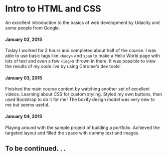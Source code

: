 # Intro to HTML and CSS
An excellent introduction to the basics of web development by Udacity and some people from Google.

#### January 02, 2015
Today I worked for 2 hours and completed about half of the course. I was able to use basic tags like `<body>` and `span` to make a Hello World page with lots of text and even a few `<img>`s thrown in there. It was possible to view the results of my code live by using Chrome's dev tools!

#### January 03, 2015
Finished the main course content by watching another set of excellent videos. Learning about CSS for custom styling. Styled my own buttons, then used Bootstrap to do it for me! The boxify design model was very new to me but seems useful.

#### January 04, 2015
Playing around with the sample project of building a portfolio. Achieved the targeted layout and filled the space with dummy text and images.

## To be continued. . .
